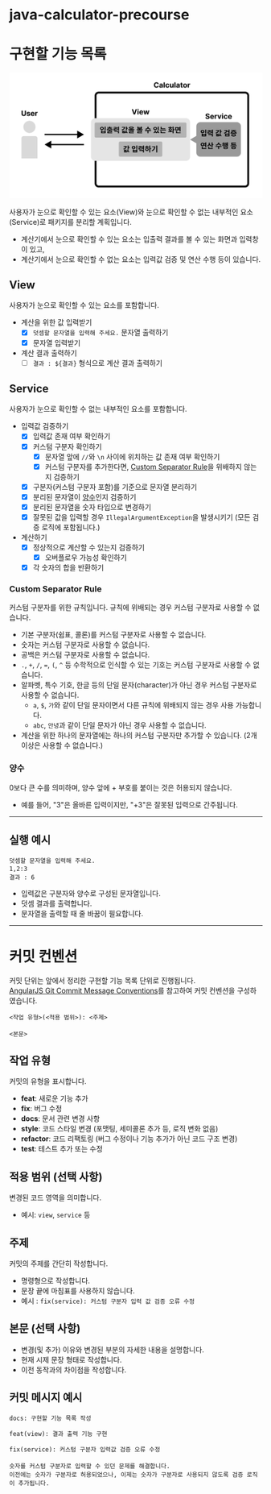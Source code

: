 # java-calculator-precourse

# 구현할 기능 목록

![architecture.png](architecture.png)

사용자가 눈으로 확인할 수 있는 요소(View)와 눈으로 확인할 수 없는 내부적인 요소(Service)로 패키지를 분리할 계획입니다.

- 계산기에서 눈으로 확인할 수 있는 요소는 입출력 결과를 볼 수 있는 화면과 입력창이 있고,   
- 계산기에서 눈으로 확인할 수 없는 요소는 입력값 검증 및 연산 수행 등이 있습니다.

## View

사용자가 눈으로 확인할 수 있는 요소를 포함합니다.

- 계산을 위한 값 입력받기
  - [X] `덧셈할 문자열을 입력해 주세요.` 문자열 출력하기
  - [X] 문자열 입력받기

- 계산 결과 출력하기
  - [ ] `결과 : ${결과}` 형식으로 계산 결과 출력하기

## Service

사용자가 눈으로 확인할 수 없는 내부적인 요소를 포함합니다.

- 입력값 검증하기
  - [X] 입력값 존재 여부 확인하기
  - [X] 커스텀 구분자 확인하기
    - [X] 문자열 앞에 `//`와 `\n` 사이에 위치하는 값 존재 여부 확인하기
    - [X] 커스텀 구분자를 추가한다면, [Custom Separator Rule](#custom-separator-rule)을 위배하지 않는지 검증하기
  - [X] 구분자(커스텀 구분자 포함)를 기준으로 문자열 분리하기
  - [X] 분리된 문자열이 [양수](#양수)인지 검증하기
  - [X] 분리된 문자열을 숫자 타입으로 변경하기
  - [X] 잘못된 값을 입력할 경우 `IllegalArgumentException`을 발생시키기 (모든 검증 로직에 포함됩니다.)

- 계산하기
  - [X] 정상적으로 계산할 수 있는지 검증하기
    - [X] 오버플로우 가능성 확인하기
  - [X] 각 숫자의 합을 반환하기

### Custom Separator Rule

커스텀 구분자를 위한 규칙입니다. 규칙에 위배되는 경우 커스텀 구분자로 사용할 수 없습니다.

- 기본 구분자(쉼표, 콜론)를 커스텀 구분자로 사용할 수 없습니다.
- 숫자는 커스텀 구분자로 사용할 수 없습니다.
- 공백은 커스텀 구분자로 사용할 수 없습니다.
- `.`, `+`, `/`, `=`, `(`, `^` 등 수학적으로 인식할 수 있는 기호는 커스텀 구분자로 사용할 수 없습니다.
- 알파벳, 특수 기호, 한글 등의 단일 문자(character)가 아닌 경우 커스텀 구분자로 사용할 수 없습니다.
  - `a`, `$`, `가`와 같이 단일 문자이면서 다른 규칙에 위배되지 않는 경우 사용 가능합니다.
  - `abc`, `안녕`과 같이 단일 문자가 아닌 경우 사용할 수 없습니다.
- 계산을 위한 하나의 문자열에는 하나의 커스텀 구분자만 추가할 수 있습니다. (2개 이상은 사용할 수 없습니다.)

### 양수

0보다 큰 수를 의미하며, 양수 앞에 + 부호를 붙이는 것은 허용되지 않습니다. 

- 예를 들어, "3"은 올바른 입력이지만, "+3"은 잘못된 입력으로 간주됩니다.

---

## 실행 예시

```text
덧셈할 문자열을 입력해 주세요.
1,2:3
결과 : 6
```

- 입력값은 구분자와 양수로 구성된 문자열입니다.
- 덧셈 결과를 출력합니다.
- 문자열을 출력할 때 줄 바꿈이 필요합니다.

---

# 커밋 컨벤션

커밋 단위는 앞에서 정리한 구현할 기능 목록 단위로 진행됩니다.  
[AngularJS Git Commit Message Conventions](https://gist.github.com/stephenparish/9941e89d80e2bc58a153)를 참고하여 커밋 컨벤션을 구성하였습니다.

```text
<작업 유형>(<적용 범위>): <주제>

<본문>
```

## 작업 유형

커밋의 유형을 표시합니다.

- **feat**: 새로운 기능 추가
- **fix**: 버그 수정
- **docs**: 문서 관련 변경 사항
- **style**: 코드 스타일 변경 (포맷팅, 세미콜론 추가 등, 로직 변화 없음)
- **refactor**: 코드 리팩토링 (버그 수정이나 기능 추가가 아닌 코드 구조 변경)
- **test**: 테스트 추가 또는 수정

## 적용 범위 (선택 사항)

변경된 코드 영역을 의미합니다.

- 예시: `view`, `service` 등

## 주제

커밋의 주제를 간단히 작성합니다.

- 명령형으로 작성합니다.
- 문장 끝에 마침표를 사용하지 않습니다.
- 예시 : `fix(service): 커스텀 구분자 입력 값 검증 오류 수정`

## 본문 (선택 사항)

- 변경(및 추가) 이유와 변경된 부분의 자세한 내용을 설명합니다.
- 현재 시제 문장 형태로 작성합니다.
- 이전 동작과의 차이점을 작성합니다.

## 커밋 메시지 예시

```text
docs: 구현할 기능 목록 작성
```

```text
feat(view): 결과 출력 기능 구현
```

```text
fix(service): 커스텀 구분자 입력값 검증 오류 수정

숫자를 커스텀 구분자로 입력할 수 있던 문제를 해결합니다.
이전에는 숫자가 구분자로 허용되었으나, 이제는 숫자가 구분자로 사용되지 않도록 검증 로직이 추가됩니다.
```

